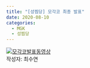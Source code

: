 ```yaml
---
title: "[성찜당] 모각코 최종 발표"
date: 2020-08-10
categories:
  - MGK
  - 성찜당
---
```


[![모각코발표동영상](http://img.youtube.com/vi/xJ8ymVGMb1s/0.jpg)](http://www.youtube.com/watch?v=xJ8ymVGMb1s "mgk")  
작성자: 최수연
